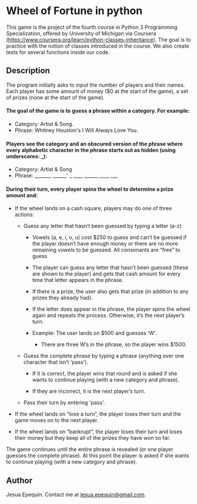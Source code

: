 # Wheel of Fortune in python

This game is the project of the fourth course in Python 3 Programming Specialization, offered by University of Michigan via Coursera (https://www.coursera.org/learn/python-classes-inheritance). The goal is to practice with the notion of classes introduced in the course. We also create tests for several functions inside our code.

## Description

The program initially asks to input the number of players and their names. Each player has some amount of money ($0 at the start of the game), a set of prizes (none at the start of the game).

#### The goal of the game is to guess a phrase within a category. For example:
- Category: Artist & Song.
- Phrase: Whitney Houston's I Will Always Love You.

#### Players see the category and an obscured version of the phrase where every alphabetic character in the phrase starts out as hidden (using underscores: _):
- Category: Artist & Song
- Phrase: _______ ______' _ ____ ______ ____ ___

#### During their turn, every player spins the wheel to determine a prize amount and:
- If the wheel lands on a cash square, players may do one of three actions:

	- Guess any letter that hasn’t been guessed by typing a letter (a-z)

		- Vowels (a, e, i, o, u) cost $250 to guess and can’t be guessed if the player doesn’t have enough money or there are no more remaining vowels to be guessed. All consonants are “free” to guess.

		- The player can guess any letter that hasn’t been guessed (these are shown to the player) and gets that cash amount for every time that letter appears in the phrase. 

		- If there is a prize, the user also gets that prize (in addition to any prizes they already had).

		- If the letter does appear in the phrase, the player spins the wheel again and repeats the process. Otherwise, it’s the next player’s turn.

		- Example: The user lands on $500 and guesses ‘W’.

			- There are three W’s in the phrase, so the player wins $1500.

	- Guess the complete phrase by typing a phrase (anything over one character that isn’t ‘pass’).

		- If it is correct, the player wins that round and is asked if she wants to continue playing (with a new category and phrase).
		
		- If they are incorrect, it is the next player’s turn. 
		
	- Pass their turn by entering 'pass'.

- If the wheel lands on “lose a turn”, the player loses their turn and the game moves on to the next player.

- If the wheel lands on “bankrupt”, the player loses their turn and loses their money but they keep all of the prizes they have won so far.

The game continues until the entire phrase is revealed (or one player guesses the complete phrase). At this point the player is asked if she wants to continue playing (with a new category and phrase).

## Author

Jesua Epequin. Contact me at jesua.epequin@gmail.com.